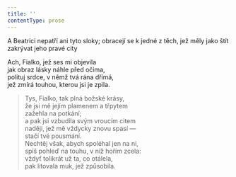 ```yaml
---
title: ''
contentType: prose
---
```


A Beatrici nepatří ani tyto sloky; obracejí se k jedné z těch, jež měly jako štít zakrývat jeho pravé city

Ach, Fialko, jež ses mi objevila  
jak obraz lásky náhle před očima,  
polituj srdce, v němž tvá rána dřímá,  
jež zmírá touhou, kterou jsi je zpila.

> Tys, Fialko, tak plná božské krásy,  
> že jsi mě jejím plamenem a třpytem  
> zažehla na potkání;  
> a pak jsi vzbudila svým vroucím citem  
> naději, jež mě vždycky znovu spasí —  
> stačí tvé pousmání.  
> Nechtěj však, abych spoléhal jen na ni,  
> spíš pohleď na touhu, v níž hořím zcela:  
> vždyť tolikrát už ta, co otálela,  
> pak litovala muk, jež způsobila.
